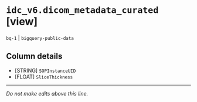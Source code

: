 # `idc_v6.dicom_metadata_curated` [view]
`bq-1` | `bigquery-public-data`

## Column details
* [STRING]    `SOPInstanceUID`
* [FLOAT]     `SliceThickness`

-------------------------------------------------------------------------------
*Do not make edits above this line.*
